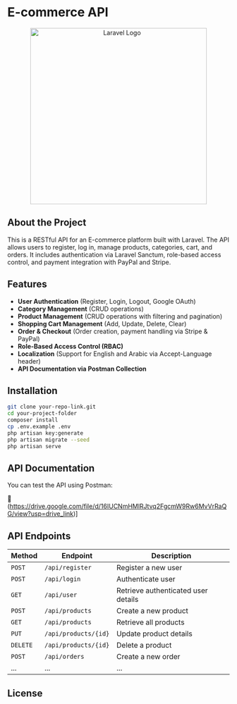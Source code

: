# E-commerce API

<p align="center">
  <a href="https://laravel.com" target="_blank">
    <img src="https://raw.githubusercontent.com/laravel/art/master/logo-lockup/5%20SVG/2%20CMYK/1%20Full%20Color/laravel-logolockup-cmyk-red.svg" width="400" alt="Laravel Logo">
  </a>
</p>

## About the Project

This is a RESTful API for an E-commerce platform built with Laravel. The API allows users to register, log in, manage products, categories, cart, and orders. It includes authentication via Laravel Sanctum, role-based access control, and payment integration with PayPal and Stripe.

## Features
- **User Authentication** (Register, Login, Logout, Google OAuth)
- **Category Management** (CRUD operations)
- **Product Management** (CRUD operations with filtering and pagination)
- **Shopping Cart Management** (Add, Update, Delete, Clear)
- **Order & Checkout** (Order creation, payment handling via Stripe & PayPal)
- **Role-Based Access Control (RBAC)**
- **Localization** (Support for English and Arabic via Accept-Language header)
- **API Documentation via Postman Collection**

## Installation

```sh
git clone your-repo-link.git
cd your-project-folder
composer install
cp .env.example .env
php artisan key:generate
php artisan migrate --seed
php artisan serve
```

## API Documentation

You can test the API using Postman:

🔗 (https://drive.google.com/file/d/16IUCNmHMlRJtvq2FgcmW9Rw6MvVrRaQG/view?usp=drive_link)]

## API Endpoints

| Method | Endpoint | Description |
|--------|------------|-------------|
| `POST` | `/api/register` | Register a new user |
| `POST` | `/api/login` | Authenticate user |
| `GET` | `/api/user` | Retrieve authenticated user details |
| `POST` | `/api/products` | Create a new product |
| `GET` | `/api/products` | Retrieve all products |
| `PUT` | `/api/products/{id}` | Update product details |
| `DELETE` | `/api/products/{id}` | Delete a product |
| `POST` | `/api/orders` | Create a new order |
| ... | ... | ... |

## License



